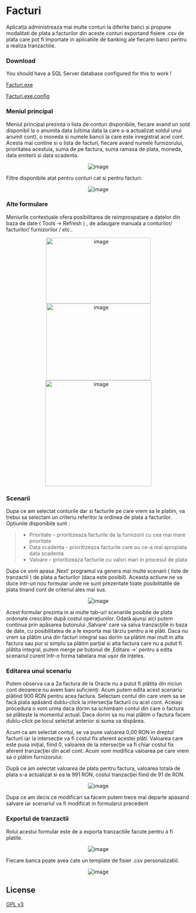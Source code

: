 # Facturi
Aplicatia administreaza mai multe conturi la diferite banci si propune modalitati de plata a 
facturilor din aceste conturi exportand fisiere .csv de plata care pot fi importate in aplicatiile 
de banking ale fiecarei banci pentru a realiza tranzactiile.

### Download
You should have a SQL Server database configured for this to work !

<a href="https://github.com/ciucacosmin109/Facturi/raw/master/Facturi/bin/Release/Facturi.exe">Facturi.exe</a> 

<a href="https://github.com/ciucacosmin109/Facturi/raw/master/Facturi/bin/Release/Facturi.exe.config">Facturi.exe.config</a> 

### Meniul principal
Meniul principal prezinta o lista de conturi disponibile, fiecare avand un sold disponibil 
la o anumita data (ultima data la care s-a actualizat soldul unui anumit cont), o moneda si numele bancii la 
care este inregistrat acel cont. Acesta mai contine si o lista de facturi, fiecare avand numele furnizorului, 
prioritatea acestuia, suma de pe factura, suma ramasa de plata, moneda, data emiterii si data scadenta.  

<p align="center"> 
  <img src="./md_resources/1_meniu_principal.png" alt="image" /> 
</p>

Filtre disponibile atat pentru conturi cat si pentru facturi:
<p align="center"> 
  <img src="./md_resources/9_filtre.png" alt="image" /> 
</p>

### Alte formulare
Meniurile contextuale ofera posibilitarea de reimprospatare a datelor din baza de date ( Tools -> Refresh ) , 
de adaugare manuala a conturilor/ facturilor/ furnizorilor / etc..

<p align="center"> 
  <img src="./md_resources/4_factura_noua.png" alt="image"  width="286" height="180" /> 
  <img src="./md_resources/6_cont_nou.png" alt="image"  width="285" height="210" />  
  <img src="./md_resources/5_furnizor_nou.png" alt="image" width="290" height="290" /> 
</p>

### Scenarii
Dupa ce am selectat conturile dar si facturile pe care vrem sa le platim, va trebui sa selectam un 
criteriu referitor la ordinea de plata a facturilor. Optiunile disponibile sunt :
>-	Prioritate – prioritizeaza facturile de la furnizorii cu cea mai mare prioritate 
>-	Data scadenta - prioritizeaza facturile care au ce-a mai apropiata data scadenta 
>-	Valoare – prioritizeaza facturile cu valori mari in procesul de plata

Dupa ce vom apasa ‚Next’ programul va genera mai multe scenarii ( liste de tranzactii ) de plata a 
facturilor (daca este posibil). Aceasta actiune ne va duce intr-un nou formular unde ne sunt prezentate 
toate posibilitatile de plata tinand cont de criteriul ales mai sus.

<p align="center"> 
  <img src="./md_resources/2_scenarii.png" alt="image" /> 
</p>

Acest formular prezinta in ai multe tab-uri scenariile posibile de plata ordonate crescător după costul operațiunilor. 
Odată ajunși aici putem continua prin apăsarea butonului ‚Salvare’ care va salva tranzacțiile in baza de date, 
cu posibilitatea de a le exporta mai târziu pentru a le plăti.
Daca nu vrem sa plătim una din facturi integral sau dorim sa plătim mai mult in alta factura sau pur si simplu sa plătim 
parțial si alta factura care nu a putut fi plătita integral, putem merge pe butonul de ‚Editare ->’ pentru a edita scenariul 
curent într-o forma tabelara mai ușor de înțeles. 

### Editarea unui scenariu
Putem observa ca a 2a factura de la Oracle nu a putut fi plătita din niciun cont deoarece nu avem bani suficienți. 
Acum putem edita acest scenariu plătind 900 RON pentru acea factura.
Selectam contul din care vrem sa se facă plata apăsând dublu-click la intersecția facturii cu acel cont. 
Aceiași procedura o vom urma daca dorim sa schimbam contul din care o factura se plătește la momentul actual. 
Daca dorim sa nu mai plătim o factura facem dublu-click pe locul selectat anterior si suma va dispărea.

Acum ca am selectat contul, se va pune valoarea 0,00 RON in dreptul facturii iar la intersecție 
va fi costul fix aferent acestei plăti. Valoarea care este pusa inițial, fiind 0, valoarea de la 
intersecție va fi chiar costul fix aferent tranzacției din acel cont. Acum vom modifica valoarea pe 
care vrem sa o plătim furnizorului:
 
După ce am selectat valoarea de plata pentru factura, valoarea totala de plata s-a actualizat si ea 
la 991 RON, costul tranzacției fiind de 91 de RON. 

<p align="center"> 
  <img src="./md_resources/3_editare_scenariu.png" alt="image" /> 
</p>

Dupa ce am decis ce modificari sa facem putem trece mai departe apasand salvare iar scenariul 
va fi modificat in formularul precedent

### Exportul de tranzactii
Rolul acestui formular este de a exporta tranzactiile facute pentru a fi platite.

<p align="center"> 
  <img src="./md_resources/7_export.png" alt="image" /> 
</p>

Fiecare banca poate avea cate un template de fisier .csv personalizabil.
<p align="center"> 
  <img src="./md_resources/8_fisiere.png" alt="image" /> 
</p>


## License
[GPL v3](./LICENSE)
